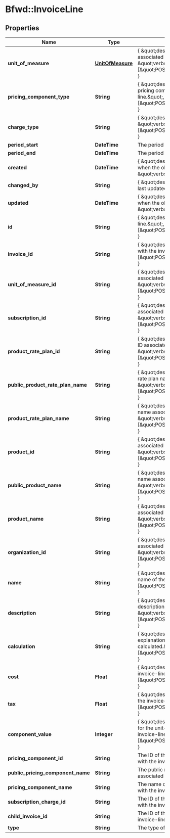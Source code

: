 # Bfwd::InvoiceLine

## Properties
Name | Type | Description | Notes
------------ | ------------- | ------------- | -------------
**unit_of_measure** | [**UnitOfMeasure**](UnitOfMeasure.md) | { \&quot;description\&quot; : \&quot;The unit-of-measure associated with the invoice-line.\&quot;, \&quot;verbs\&quot;:[\&quot;POST\&quot;,\&quot;PUT\&quot;,\&quot;GET\&quot;] } | [optional] 
**pricing_component_type** | **String** | { \&quot;description\&quot; : \&quot;The type of the pricing component associated with the invoice line.\&quot;, \&quot;verbs\&quot;:[\&quot;POST\&quot;,\&quot;PUT\&quot;,\&quot;GET\&quot;] } | 
**charge_type** | **String** | { \&quot;description\&quot; : \&quot;charge-type.\&quot;, \&quot;verbs\&quot;:[\&quot;POST\&quot;,\&quot;PUT\&quot;,\&quot;GET\&quot;] } | 
**period_start** | **DateTime** | The period start of the charge. | 
**period_end** | **DateTime** | The period end of the charge. | 
**created** | **DateTime** | { \&quot;description\&quot; : \&quot;The UTC DateTime when the object was created.\&quot;, \&quot;verbs\&quot;:[] } | [optional] 
**changed_by** | **String** | { \&quot;description\&quot; : \&quot;ID of the user who last updated the entity.\&quot;, \&quot;verbs\&quot;:[] } | [optional] 
**updated** | **DateTime** | { \&quot;description\&quot; : \&quot;The UTC DateTime when the object was last updated.\&quot;, \&quot;verbs\&quot;:[] } | [optional] 
**id** | **String** | { \&quot;description\&quot; : \&quot;ID of the invoice-line.\&quot;, \&quot;verbs\&quot;:[\&quot;POST\&quot;,\&quot;PUT\&quot;,\&quot;GET\&quot;] } | [optional] 
**invoice_id** | **String** | { \&quot;description\&quot; : \&quot;invoice associated with the invoice-line.\&quot;, \&quot;verbs\&quot;:[\&quot;POST\&quot;,\&quot;PUT\&quot;,\&quot;GET\&quot;] } | 
**unit_of_measure_id** | **String** | { \&quot;description\&quot; : \&quot;unit-of-measure associated with the invoice-line.\&quot;, \&quot;verbs\&quot;:[\&quot;POST\&quot;,\&quot;PUT\&quot;,\&quot;GET\&quot;] } | [optional] 
**subscription_id** | **String** | { \&quot;description\&quot; : \&quot;the subscription ID associated with the invoice-line.\&quot;, \&quot;verbs\&quot;:[\&quot;POST\&quot;,\&quot;PUT\&quot;,\&quot;GET\&quot;] } | [optional] 
**product_rate_plan_id** | **String** | { \&quot;description\&quot; : \&quot;the product rate plan ID associated with the invoice-line.\&quot;, \&quot;verbs\&quot;:[\&quot;POST\&quot;,\&quot;PUT\&quot;,\&quot;GET\&quot;] } | [optional] 
**public_product_rate_plan_name** | **String** | { \&quot;description\&quot; : \&quot;the public product rate plan name associated with the invoice-line.\&quot;, \&quot;verbs\&quot;:[\&quot;POST\&quot;,\&quot;PUT\&quot;,\&quot;GET\&quot;] } | [optional] 
**product_rate_plan_name** | **String** | { \&quot;description\&quot; : \&quot;the product rate plan name associated with the invoice-line.\&quot;, \&quot;verbs\&quot;:[\&quot;POST\&quot;,\&quot;PUT\&quot;,\&quot;GET\&quot;] } | [optional] 
**product_id** | **String** | { \&quot;description\&quot; : \&quot;the product ID associated with the invoice-line.\&quot;, \&quot;verbs\&quot;:[\&quot;POST\&quot;,\&quot;PUT\&quot;,\&quot;GET\&quot;] } | [optional] 
**public_product_name** | **String** | { \&quot;description\&quot; : \&quot;the public product name associated with the invoice-line.\&quot;, \&quot;verbs\&quot;:[\&quot;POST\&quot;,\&quot;PUT\&quot;,\&quot;GET\&quot;] } | [optional] 
**product_name** | **String** | { \&quot;description\&quot; : \&quot;the product name associated with the invoice-line.\&quot;, \&quot;verbs\&quot;:[\&quot;POST\&quot;,\&quot;PUT\&quot;,\&quot;GET\&quot;] } | [optional] 
**organization_id** | **String** | { \&quot;description\&quot; : \&quot;ID of the organization associated with the invoice-line.\&quot;, \&quot;verbs\&quot;:[\&quot;POST\&quot;,\&quot;PUT\&quot;,\&quot;GET\&quot;] } | 
**name** | **String** | { \&quot;description\&quot; : \&quot;The human readable name of the invoice-line.\&quot;, \&quot;verbs\&quot;:[\&quot;POST\&quot;,\&quot;PUT\&quot;,\&quot;GET\&quot;] } | 
**description** | **String** | { \&quot;description\&quot; : \&quot;The human readable description of the invoice-line.\&quot;, \&quot;verbs\&quot;:[\&quot;POST\&quot;,\&quot;PUT\&quot;,\&quot;GET\&quot;] } | 
**calculation** | **String** | { \&quot;description\&quot; : \&quot;A human readable explanation of how the value of the invoice-line was calculated.\&quot;, \&quot;verbs\&quot;:[\&quot;POST\&quot;,\&quot;PUT\&quot;,\&quot;GET\&quot;] } | 
**cost** | **Float** | { \&quot;description\&quot; : \&quot;The cost of the invoice-line including tax.\&quot;, \&quot;verbs\&quot;:[\&quot;POST\&quot;,\&quot;PUT\&quot;,\&quot;GET\&quot;] } | 
**tax** | **Float** | { \&quot;description\&quot; : \&quot;The cumulative tax of the invoice-line.\&quot;, \&quot;verbs\&quot;:[\&quot;POST\&quot;,\&quot;PUT\&quot;,\&quot;GET\&quot;] } | 
**component_value** | **Integer** | { \&quot;description\&quot; : \&quot;The component value for the unit-of-measure that is associated with the invoice-line.\&quot;, \&quot;verbs\&quot;:[\&quot;POST\&quot;,\&quot;PUT\&quot;,\&quot;GET\&quot;] } | 
**pricing_component_id** | **String** | The ID of the pricing-component that is associated with the invoice-line. | 
**public_pricing_component_name** | **String** | The public name of the pricing-component that is associated with the invoice-line. | 
**pricing_component_name** | **String** | The name of the pricing-component that is associated with the invoice-line. | 
**subscription_charge_id** | **String** | The ID of the subscription-charge that is associated with the invoice-line. | 
**child_invoice_id** | **String** | The ID of the invoice that is associated with the invoice-line. | 
**type** | **String** | The type of the invoice-line. | 


